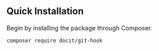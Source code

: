 <!---
title: Overview
author: Sebwite
-->

## Quick Installation

Begin by installing the package through Composer.

```bash
composer require docit/git-hook
```

